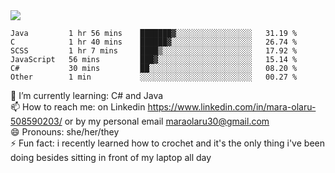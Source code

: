 

 <img align="center" src="https://github-readme-stats.vercel.app/api?username=MaraxD&theme=github_dark&show_icons=true&count_private=true"/>
 <br/>

<!--START_SECTION:waka-->

```text
Java         1 hr 56 mins    ███████▓░░░░░░░░░░░░░░░░░   31.19 %
C            1 hr 40 mins    ██████▓░░░░░░░░░░░░░░░░░░   26.74 %
SCSS         1 hr 7 mins     ████▒░░░░░░░░░░░░░░░░░░░░   17.92 %
JavaScript   56 mins         ███▓░░░░░░░░░░░░░░░░░░░░░   15.14 %
C#           30 mins         ██░░░░░░░░░░░░░░░░░░░░░░░   08.20 %
Other        1 min           ░░░░░░░░░░░░░░░░░░░░░░░░░   00.27 %
```

<!--END_SECTION:waka-->
<!--[![willianrod's wakatime stats](https://github-readme-stats.vercel.app/api/wakatime?username=MaraxD)](https://github.com/anuraghazra/github-readme-stats)-->

🌱 I’m currently learning: C# and Java <br/>
📫 How to reach me: on Linkedin https://www.linkedin.com/in/mara-olaru-508590203/ or by my personal email maraolaru30@gmail.com <br/>
😄 Pronouns: she/her/they <br/>
⚡ Fun fact: i recently learned how to crochet and it's the only thing i've been doing besides sitting in front of my laptop all day <br/>
 
